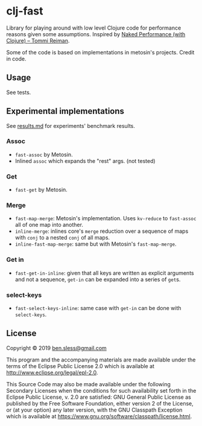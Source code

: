 # clj-fast

Library for playing around with low level Clojure code for performance reasons
given some assumptions.
Inspired by [Naked Performance (with Clojure) – Tommi Reiman](https://www.youtube.com/watch?v=3SSHjKT3ZmA).

Some of the code is based on implementations in metosin's projects. Credit in code.

## Usage

See tests.

## Experimental implementations

See [results.md](doc/results.md) for experiments' benchmark results.

### Assoc

- `fast-assoc` by Metosin.
- Inlined `assoc` which expands the "rest" args. (not tested)

### Get

- `fast-get` by Metosin.

### Merge

- `fast-map-merge`: Metosin's implementation. Uses `kv-reduce` to `fast-assoc` all of one map into another.
- `inline-merge`: inlines core's `merge` reduction over a sequence of maps with `conj` to a nested `conj` of all maps.
- `inline-fast-map-merge`: same but with Metosin's `fast-map-merge`.

### Get in

- `fast-get-in-inline`: given that all keys are written as explicit arguments and not a sequence, `get-in` can be expanded into a series of `get`s.

### select-keys

- `fast-select-keys-inline`: same case with `get-in` can be done with
`select-keys`.

## License

Copyright © 2019 ben.sless@gmail.com

This program and the accompanying materials are made available under the
terms of the Eclipse Public License 2.0 which is available at
http://www.eclipse.org/legal/epl-2.0.

This Source Code may also be made available under the following Secondary
Licenses when the conditions for such availability set forth in the Eclipse
Public License, v. 2.0 are satisfied: GNU General Public License as published by
the Free Software Foundation, either version 2 of the License, or (at your
option) any later version, with the GNU Classpath Exception which is available
at https://www.gnu.org/software/classpath/license.html.
